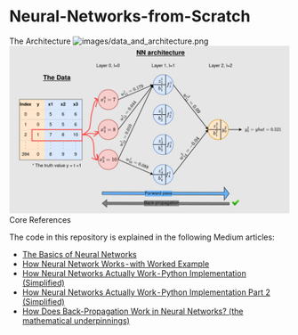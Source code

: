 # Neural-Networks-from-Scratch

The Architecture
![images/data_and_architecture.png](attachment:images/data_and_architecture.png)
<img src="images/data_and_architecture.png">
Core References

The code in this repository is explained in the following Medium articles:

- [The Basics of Neural Networks](https://medium.com/r/?url=https%3A%2F%2Ftowardsdatascience.com%2Fthe-basics-of-neural-networks-neural-network-series-part-1-4419e343b2b)
- [How Neural Network Works - with Worked Example](https://medium.com/r/?url=https%3A%2F%2Ftowardsdatascience.com%2Ffeed-forward-neural-network-with-example-neural-network-series-part-2-eeca7a081ef5)
- [How Neural Networks Actually Work - Python Implementation (Simplified)](https://medium.com/r/?url=https%3A%2F%2Ftowardsdatascience.com%2Fhow-neural-networks-actually-work-python-implementation-simplified-a1167b4f54fe)
- [How Neural Networks Actually Work - Python Implementation Part 2 (Simplified)](https://medium.com/r/?url=https%3A%2F%2Ftowardsdatascience.com%2Fhow-neural-networks-actually-work-python-implementation-part-2-simplified-80db0351db45)
- [How Does Back-Propagation Work in Neural Networks? (the mathematical underpinnings)](https://medium.com/r/?url=https%3A%2F%2Ftowardsdatascience.com%2Fhow-does-back-propagation-work-in-neural-networks-with-worked-example-bc59dfb97f48)